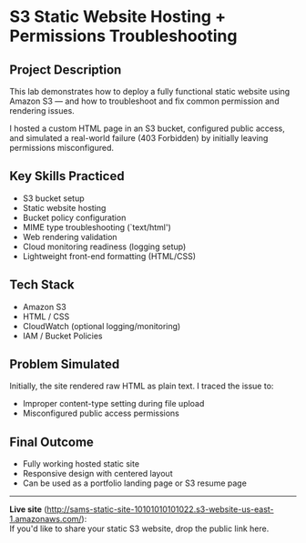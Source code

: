 # S3 Static Website Hosting + Permissions Troubleshooting

## Project Description
This lab demonstrates how to deploy a fully functional static website using Amazon S3 — and how to troubleshoot and fix common permission and rendering issues.

I hosted a custom HTML page in an S3 bucket, configured public access, and simulated a real-world failure (403 Forbidden) by initially leaving permissions misconfigured.

## Key Skills Practiced
- S3 bucket setup
- Static website hosting
- Bucket policy configuration
- MIME type troubleshooting (`text/html')
- Web rendering validation
- Cloud monitoring readiness (logging setup)
- Lightweight front-end formatting (HTML/CSS)

## Tech Stack
- Amazon S3
- HTML / CSS
- CloudWatch (optional logging/monitoring)
- IAM / Bucket Policies

## Problem Simulated
Initially, the site rendered raw HTML as plain text. I traced the issue to:
- Improper content-type setting during file upload
- Misconfigured public access permissions

## Final Outcome
- Fully working hosted static site
- Responsive design with centered layout
- Can be used as a portfolio landing page or S3 resume page

---

**Live site** (http://sams-static-site-10101010101022.s3-website-us-east-1.amazonaws.com/):  
If you'd like to share your static S3 website, drop the public link here.
